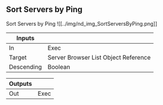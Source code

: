 ## Sort Servers by Ping
Sort Servers by Ping
![[../img/nd_img_SortServersByPing.png]]

|Inputs||
|--|--|
| In | Exec |
| Target | Server Browser List Object Reference |
| Descending | Boolean |

|Outputs||
|--|--|
| Out | Exec |
